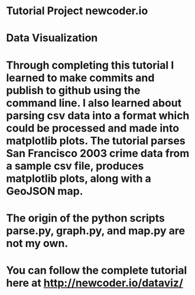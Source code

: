 # Tutorial Project newcoder.io
# Data Visualization
# Through completing this tutorial I learned to make commits and publish to github using the command line. I also learned about parsing csv data into a format which could be processed and made into matplotlib plots. The tutorial parses San Francisco 2003 crime data from a sample csv file, produces matplotlib plots, along with a GeoJSON map.
# The origin of the python scripts parse.py, graph.py, and map.py are not my own.
# You can follow the complete tutorial here at http://newcoder.io/dataviz/

